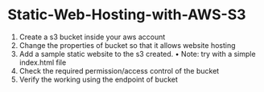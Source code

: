 # Static-Web-Hosting-with-AWS-S3
1. Create a s3 bucket inside your aws account
2. Change the properties of bucket so that it allows website hosting
3. Add a sample static website to the s3 created.
     • Note: try with a simple index.html file
5. Check the required permission/access control of the bucket
6. Verify the working using the endpoint of bucket
